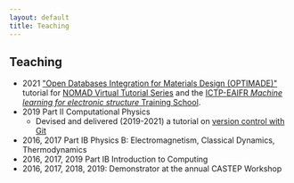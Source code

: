 ```yaml
---
layout: default
title: Teaching
---
```


## Teaching

- 2021 ["Open Databases Integration for Materials Design (OPTIMADE)"](https://github.com/Materials-Consortia/optimade-tutorial-exercises) tutorial for [NOMAD Virtual Tutorial Series](https://th.fhi-berlin.mpg.de/meetings/nomad-tutorials/index.php?n=Meeting.Tutorial6) and the [ICTP-EAIFR *Machine learning for electronic structure* Training School]([200~https://eaifr.ictp.it/about/news/ml-for-es-and-md/).
- 2019 Part II Computational Physics
    - Devised and delivered (2019-2021) a tutorial on [version control with Git](https://github.com/ml-evs/part2-computing-git-tutorial) 
- 2016, 2017 Part IB Physics B: Electromagnetism, Classical Dynamics, Thermodynamics
- 2016, 2017, 2019 Part IB Introduction to Computing
- 2016, 2017, 2018, 2019: Demonstrator at the annual CASTEP Workshop
